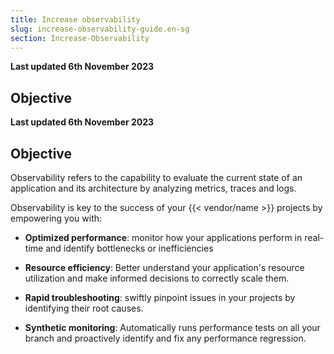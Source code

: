```yaml
---
title: Increase observability
slug: increase-observability-guide.en-sg
section: Increase-Observability
---
```


**Last updated 6th November 2023**



## Objective  

**Last updated 6th November 2023**



## Objective  

Observability refers to the capability to evaluate the current state of an application and its architecture by analyzing metrics, traces and logs.

Observability is key to the success of your {{< vendor/name >}} projects by empowering you with:

- **Optimized performance**: monitor how your applications perform in real-time and identify bottlenecks or inefficiencies



- **Resource efficiency**: Better understand your application's resource utilization and make informed decisions to correctly scale them.



- **Rapid troubleshooting**: swiftly pinpoint issues in your projects by identifying their root causes.



- **Synthetic monitoring**: Automatically runs performance tests on all your branch and proactively identify and fix any performance regression.


